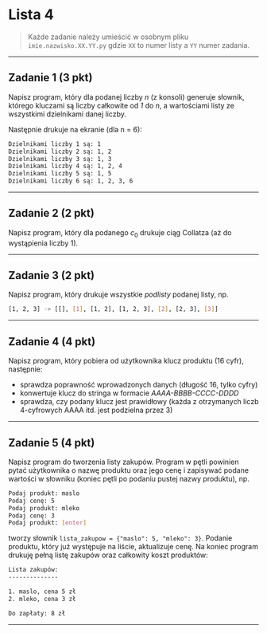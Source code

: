 # Lista 4

> Każde zadanie należy umieścić w osobnym pliku `imie.nazwisko.XX.YY.py` gdzie `XX` to numer listy a `YY` numer zadania.

---

## Zadanie 1 (3 pkt)

Napisz program, który dla podanej liczby *n* (z konsoli) generuje słownik, którego kluczami są liczby całkowite od *1* do *n*, a wartościami listy ze wszystkimi dzielnikami danej liczby.

Następnie drukuje na ekranie (dla n = 6):

```bash
Dzielnikami liczby 1 są: 1
Dzielnikami liczby 2 są: 1, 2
Dzielnikami liczby 3 są: 1, 3
Dzielnikami liczby 4 są: 1, 2, 4
Dzielnikami liczby 5 są: 1, 5
Dzielnikami liczby 6 są: 1, 2, 3, 6
```

---

## Zadanie 2 (2 pkt)

Napisz program, który dla podanego $c_0$ drukuje ciąg Collatza (aż do wystąpienia liczby 1).

---

## Zadanie 3 (2 pkt)

Napisz program, który drukuje wszystkie *podlisty* podanej listy, np.

```bash
[1, 2, 3] -> [[], [1], [1, 2], [1, 2, 3], [2], [2, 3], [3]]
```

---

## Zadanie 4 (4 pkt)

Napisz program, który pobiera od użytkownika klucz produktu (16 cyfr), następnie:

* sprawdza poprawność wprowadzonych danych (długość 16, tylko cyfry)
* konwertuje klucz do stringa w formacie *AAAA-BBBB-CCCC-DDDD*
* sprawdza, czy podany klucz jest prawidłowy (każda z otrzymanych liczb 4-cyfrowych AAAA itd. jest podzielna przez 3)

---

## Zadanie 5 (4 pkt)

Napisz program do tworzenia listy zakupów. Program w pętli powinien pytać użytkownika o nazwę produktu oraz jego cenę i zapisywać podane wartości w słowniku (koniec pętli po podaniu pustej nazwy produktu), np.

```bash
Podaj produkt: maslo
Podaj cenę: 5
Podaj produkt: mleko
Podaj cenę: 3
Podaj produkt: [enter]
```

tworzy słownik `lista_zakupow = {"maslo": 5, "mleko": 3}`. Podanie produktu, który już występuje na liście, aktualizuje cenę. Na koniec program drukuję pełną listę zakupów oraz całkowity koszt produktów:

```bash
Lista zakupów:
--------------

1. maslo, cena 5 zł
2. mleko, cena 3 zł

Do zapłaty: 8 zł
```

---

